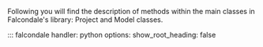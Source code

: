 Following you will find the description of methods within the main classes in Falcondale's library: Project and Model classes.

::: falcondale
    handler: python
    options:
      show_root_heading: false